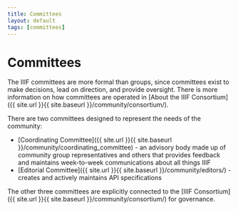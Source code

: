 ```yaml
---
title: Committees
layout: default
tags: [committees]
---
```

# Committees

The IIIF committees are more formal than groups, since committees exist to make decisions, lead on direction, and provide oversight. There is more information on how committees are operated in [About the IIIF Consortium]({{ site.url }}{{ site.baseurl }}/community/consortium/).

There are two committees designed to represent the needs of the community:

*   [Coordinating Committee]({{ site.url }}{{ site.baseurl }}/community/coordinating_committee) - an advisory body made up of community group representatives and others that provides feedback and maintains week-to-week communications about all things IIIF
*   [Editorial Committee]({{ site.url }}{{ site.baseurl }}/community/editors/) - creates and actively maintains API specifications

The other three committees are explicitly connected to the [IIIF Consortium]({{ site.url }}{{ site.baseurl }}/community/consortium/) for governance.
